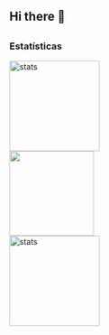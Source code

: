 ## Hi there 👋

<!--
**testpq/testpq** is a ✨ _special_ ✨ repository because its `README.md` (this file) appears on your GitHub profile.

Here are some ideas to get you started:

- 🔭 I’m currently working on ...
- 🌱 I’m currently learning ...
- 👯 I’m looking to collaborate on ...
- 🤔 I’m looking for help with ...
- 💬 Ask me about ...
- 📫 How to reach me: ...
- 😄 Pronouns: ...
- ⚡ Fun fact: ...
-->

##
<h3>Estatísticas</h3>
<div>
  <img height="160em" src="https://github-readme-stats.vercel.app/api?username=testpq&show_icons=true&theme=dracula" alt="stats"/>
<br/>
  <img height="150em" src="https://github-readme-stats.vercel.app/api/top-langs/?username=testpq&layout=compact&langs_count=7&theme=dracula"/>
<br/>
  <img height="160em" src="https://github-readme-streak-stats.herokuapp.com/?user=testpq&theme=omni&theme=dracula" alt="stats"/>
</div>

